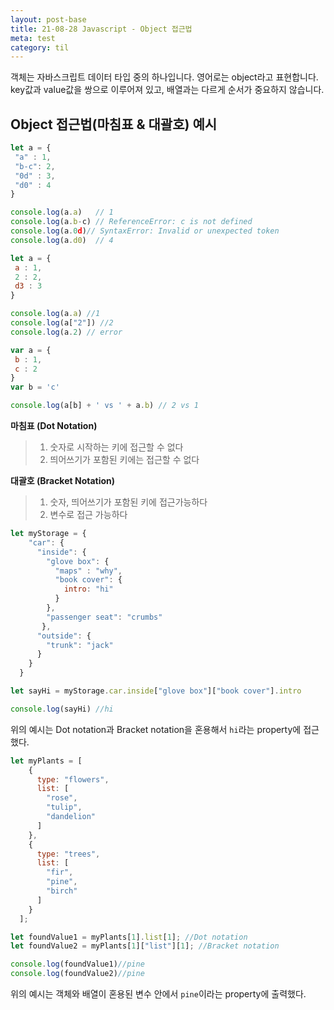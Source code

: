 ```yaml
---
layout: post-base
title: 21-08-28 Javascript - Object 접근법
meta: test
category: til
---
```

객체는 자바스크립트 데이터 타입 중의 하나입니다. 영어로는 object라고 표현합니다. key값과 value값을 쌍으로 이루어져 있고, 배열과는 다르게 순서가 중요하지 않습니다.

## Object 접근법(마침표 & 대괄호) 예시 
```js
let a = {
 "a" : 1,
 "b-c": 2,
 "0d" : 3,
 "d0" : 4
}

console.log(a.a)   // 1
console.log(a.b-c) // ReferenceError: c is not defined
console.log(a.0d)// SyntaxError: Invalid or unexpected token
console.log(a.d0)  // 4
```
```js
let a = {
 a : 1,
 2 : 2,
 d3 : 3
}

console.log(a.a) //1
console.log(a["2"]) //2
console.log(a.2) // error 
```
```js
var a = {
 b : 1,
 c : 2
}
var b = 'c'

console.log(a[b] + ' vs ' + a.b) // 2 vs 1
```

**마침표 (Dot Notation)**
>1. 숫자로 시작하는 키에 접근할 수 없다
>2. 띄어쓰기가 포함된 키에는 접근할 수 없다

**대괄호 (Bracket Notation)**
>1. 숫자, 띄어쓰기가 포함된 키에 접근가능하다
>2. 변수로 접근 가능하다

```js
let myStorage = {
    "car": {
      "inside": {
        "glove box": {
          "maps" : "why",
          "book cover": {
            intro: "hi"
          }
        },
        "passenger seat": "crumbs"
       },
      "outside": {
        "trunk": "jack"
      }
    }
  }  

let sayHi = myStorage.car.inside["glove box"]["book cover"].intro

console.log(sayHi) //hi
```

위의 예시는 Dot notation과 Bracket notation을 혼용해서 `hi`라는 property에 접근했다.  


```js
let myPlants = [
    {
      type: "flowers",
      list: [
        "rose",
        "tulip",
        "dandelion"
      ]
    },
    {
      type: "trees",
      list: [
        "fir",
        "pine",
        "birch"
      ]
    }
  ];

let foundValue1 = myPlants[1].list[1]; //Dot notation
let foundValue2 = myPlants[1]["list"][1]; //Bracket notation

console.log(foundValue1)//pine
console.log(foundValue2)//pine
```

위의 예시는 객체와 배열이 혼용된 변수 안에서 `pine`이라는 property에 출력했다.  